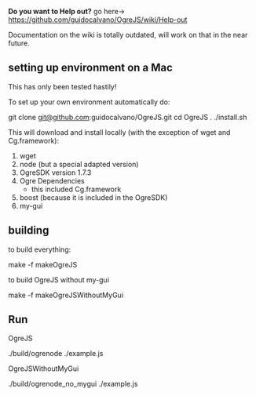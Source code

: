 **Do you want to Help out?** go here-> https://github.com/guidocalvano/OgreJS/wiki/Help-out

Documentation on the wiki is totally outdated, will work on that in the near future.

## setting up environment on a Mac

This has only been tested hastily!

To set up your own environment automatically do:

git clone git@github.com:guidocalvano/OgreJS.git
cd OgreJS
. ./install.sh

This will download and install locally (with the exception of wget and Cg.framework):

1. wget
2. node (but a special adapted version)
3. OgreSDK version 1.7.3
4. Ogre Dependencies
    - this included Cg.framework
5. boost (because it is included in the OgreSDK)
6. my-gui

## building

to build everything: 

make -f makeOgreJS


to build OgreJS without my-gui

make -f makeOgreJSWithoutMyGui

## Run

OgreJS

./build/ogrenode ./example.js


OgreJSWithoutMyGui

./build/ogrenode_no_mygui ./example.js




